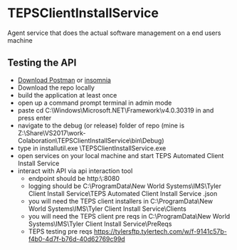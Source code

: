 # TEPSClientInstallService
Agent service that does the actual software management on a end users machine


## Testing the API 
- [Download Postman](https://www.postman.com/) or [insomnia](https://insomnia.rest/)
- Download the repo locally 
- build the application at least once
- open up a command prompt terminal in admin mode
- paste cd C:\Windows\Microsoft.NET\Framework\v4.0.30319 in and press enter
- navigate to the debug (or release) folder of repo (mine is Z:\Share\VS2017\work-Colaboration\TEPSClientInstallService\bin\Debug)
- type in installutil.exe <PATH TO SERVICE EXECUTABLE IN YOUR DEBUG OR RELEASE DIR>\TEPSClientInstallService.exe
- open services on your local machine and start TEPS Automated Client Install Service
- interact with API via api interaction tool
  - endpoint should be http:\\<machineName>:8080
  - logging should be C:\ProgramData\New World Systems\IMS\Tyler Client Install Service\TEPS Automated Client Install Service <release number>.json
  - you will need the TEPS client installers in C:\ProgramData\New World Systems\IMS\Tyler Client Install Service\Clients
  - you will need the TEPS client pre reqs in C:\ProgramData\New World Systems\IMS\Tyler Client Install Service\PreReqs
   - TEPS testing pre reqs https://tylersftp.tylertech.com/w/f-9141c57b-f4b0-4d7f-b76d-40d62769c99d
  
